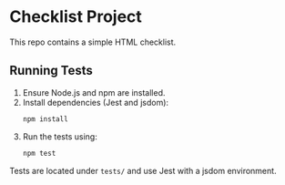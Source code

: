 # Checklist Project

This repo contains a simple HTML checklist.

## Running Tests

1. Ensure Node.js and npm are installed.
2. Install dependencies (Jest and jsdom):
   ```sh
   npm install
   ```
3. Run the tests using:
   ```sh
   npm test
   ```

Tests are located under `tests/` and use Jest with a jsdom environment.
